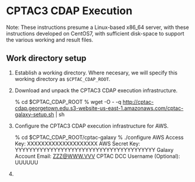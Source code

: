 
# CPTAC3 CDAP Execution

Note: These instructions presume a Linux-based x86_64 server, with these instructions developed on CentOS7, with sufficient disk-space to support the various working and result files. 

## Work directory setup

1. Establish a working directory. Where necesary, we will specify this working directory as `$CPTAC_CDAP_ROOT`.

2. Download and unpack the CPTAC3 CDAP execution infrastructure.

    % cd $CPTAC_CDAP_ROOT
    % wget -O - -q http://cptac-cdap.georgetown.edu.s3-website-us-east-1.amazonaws.com/cptac-galaxy-setup.sh | sh

3. Configure the CPTAC3 CDAP execution infrastructure for AWS.

    % cd $CPTAC_CDAP_ROOT/cptac-galaxy
    % ./configure
    AWS Access Key: XXXXXXXXXXXXXXXXXXXX
    AWS Secret Key: YYYYYYYYYYYYYYYYYYYYYYYYYYYYYYYYYYYYYYYY
    Galaxy Account Email: ZZZ@WWW.VVV
    CPTAC DCC Username (Optional): UUUUUU
   
4. 
